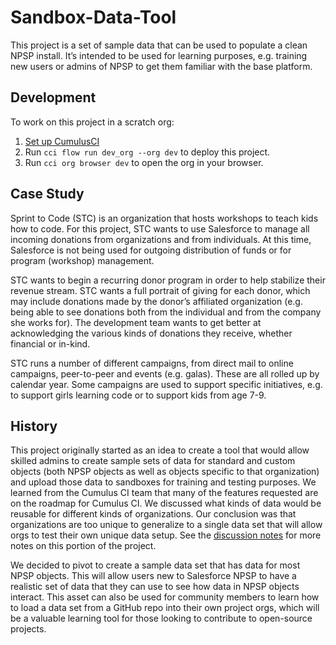 # Sandbox-Data-Tool

This project is a set of sample data that can be used to populate a clean NPSP install. It’s intended to be used for learning purposes, e.g. training new users or admins of NPSP to get them familiar with the base platform.

## Development

To work on this project in a scratch org:

1. [Set up CumulusCI](https://cumulusci.readthedocs.io/en/latest/tutorial.html)
2. Run `cci flow run dev_org --org dev` to deploy this project.
3. Run `cci org browser dev` to open the org in your browser.

## Case Study
Sprint to Code (STC) is an organization that hosts workshops to teach kids how to code. For this project, STC wants to use Salesforce to manage all incoming donations from organizations and from individuals. At this time, Salesforce is not being used for outgoing distribution of funds or for program (workshop) management.

STC wants to begin a recurring donor program in order to help stabilize their revenue stream. STC wants a full portrait of giving for each donor, which may include donations made by the donor’s affiliated organization (e.g. being able to see donations both from the individual and from the company she works for). The development team wants to get better at acknowledging the various kinds of donations they receive, whether financial or in-kind. 

STC runs a number of different campaigns, from direct mail to online campaigns, peer-to-peer and events (e.g. galas). These are all rolled up by calendar year. Some campaigns are used to support specific initiatives, e.g. to support girls learning code or to support kids from age 7-9.

## History
This project originally started as an idea to create a tool that would allow skilled admins to create sample sets of data for standard and custom objects (both NPSP objects as well as objects specific to that organization) and upload those data to sandboxes for training and testing purposes. We learned from the Cumulus CI team that many of the features requested are on the roadmap for Cumulus CI. We discussed what kinds of data would be reusable for different kinds of organizations. Our conclusion was that organizations are too unique to generalize to a single data set that will allow orgs to test their own unique data setup. See the [discussion notes](https://github.com/SFDO-Sprint-2019-Detroit/Sandbox-Data-Tool/blob/master/20190711-Discussion-Notes.md) for more notes on this portion of the project.

We decided to pivot to create a sample data set that has data for most NPSP objects. This will allow users new to Salesforce NPSP to have a realistic set of data that they can use to see how data in NPSP objects interact. This asset can also be used for community members to learn how to load a data set from a GitHub repo into their own project orgs, which will be a valuable learning tool for those looking to contribute to open-source projects.
